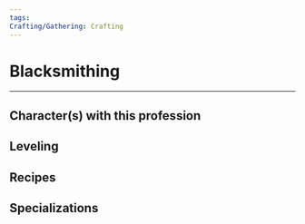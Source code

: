 ```yaml
---
tags: 
Crafting/Gathering: Crafting
---
```

# Blacksmithing
---
## Character(s) with this profession

## Leveling

## Recipes

## Specializations